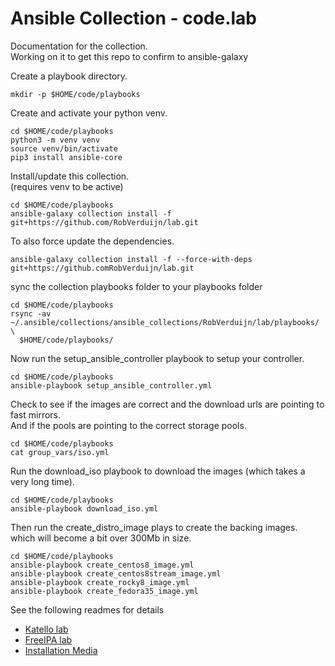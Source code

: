 # Ansible Collection - code.lab

Documentation for the collection.<br>
Working on it to get this repo to confirm to ansible-galaxy<br>

Create a playbook directory.
```
mkdir -p $HOME/code/playbooks
```
Create and activate your python venv.
```
cd $HOME/code/playbooks
python3 -m venv venv
source venv/bin/activate
pip3 install ansible-core
```
Install/update this collection.<br>
(requires venv to be active)
```
cd $HOME/code/playbooks
ansible-galaxy collection install -f git+https://github.com/RobVerduijn/lab.git
```
To also force update the dependencies.
```
ansible-galaxy collection install -f --force-with-deps git+https://github.comRobVerduijn/lab.git
```
sync the collection playbooks folder to your playbooks folder
```
cd $HOME/code/playbooks
rsync -av ~/.ansible/collections/ansible_collections/RobVerduijn/lab/playbooks/ \
  $HOME/code/playbooks/
```
Now run the setup_ansible_controller playbook to setup your controller.<br>
```
cd $HOME/code/playbooks
ansible-playbook setup_ansible_controller.yml
```
Check to see if the images are correct and the download urls are pointing to fast mirrors.<br>
And if the pools are pointing to the correct storage pools.<br>
```
cd $HOME/code/playbooks
cat group_vars/iso.yml
```
Run the download_iso playbook to download the images (which takes a very long time).<br>
```
cd $HOME/code/playbooks
ansible-playbook download_iso.yml
```
Then run the create_distro_image plays to create the backing images.<br>
which will become a bit over 300Mb in size.<br>
```
cd $HOME/code/playbooks
ansible-playbook create_centos8_image.yml
ansible-playbook create_centos8stream_image.yml
ansible-playbook create_rocky8_image.yml
ansible-playbook create_fedora35_image.yml
```

See the following readmes for details
* [Katello lab ](README_katello.md)
* [FreeIPA lab ](README_freeipa.md)
* [Installation Media](README_installation_media.md)